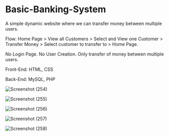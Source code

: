 # Basic-Banking-System
A simple dynamic website where we can transfer money between multiple users.

Flow: Home Page > View all Customers > Select and View one  Customer > Transfer Money > Select customer to transfer to >  Home Page.

No Login Page. No User Creation. Only transfer of money between multiple users.

Front-End: HTML, CSS

Back-End: MySQL, PHP

![Screenshot (254)](https://user-images.githubusercontent.com/77850791/124754621-0fc2dc00-df48-11eb-9eb6-5c2a957a7bb8.png)

![Screenshot (255)](https://user-images.githubusercontent.com/77850791/124754903-5a445880-df48-11eb-9935-1a9b3d961a31.png)

![Screenshot (256)](https://user-images.githubusercontent.com/77850791/124754943-66c8b100-df48-11eb-9404-12dcab3e5145.png)

![Screenshot (257)](https://user-images.githubusercontent.com/77850791/124754964-6c25fb80-df48-11eb-8c48-e935fcedcd57.png)

![Screenshot (258)](https://user-images.githubusercontent.com/77850791/124754980-71834600-df48-11eb-989e-c3268bda1f5f.png)
